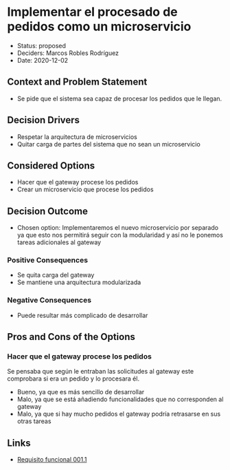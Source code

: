 # Implementar el procesado de pedidos como un microservicio
* Status: proposed
* Deciders: Marcos Robles Rodríguez
* Date: 2020-12-02
## Context and Problem Statement
* Se pide que el sistema sea capaz de procesar los pedidos que le llegan.
## Decision Drivers
* Respetar la arquitectura de microservicios
* Quitar carga de partes del sistema que no sean un microservicio
## Considered Options
* Hacer que el gateway procese los pedidos
* Crear un microservicio que procese los pedidos
## Decision Outcome
* Chosen option: Implementaremos el nuevo microservicio por separado ya que esto nos permitirá seguir con la modularidad y así no le ponemos tareas adicionales al gateway
### Positive Consequences
* Se quita carga del gateway
* Se mantiene una arquitectura modularizada
### Negative Consequences
* Puede resultar más complicado de desarrollar
## Pros and Cons of the Options
### Hacer que el gateway procese los pedidos
Se pensaba que según le entraban las solicitudes al gateway este comprobara si era un pedido y lo procesara él.
* Bueno, ya que es más sencillo de desarrollar
* Malo, ya que se está añadiendo funcionalidades que no corresponden al gateway
* Malo, ya que si hay mucho pedidos el gateway podría retrasarse en sus otras tareas
## Links <!-- optional -->

* [Requisito funcional 001.1](https://github.com/Grupo3-DAS/Pr-ctica1-Captura-y-Representaci-n-de-Decisiones-de-Dise-o-Equipo-3/blob/main/DAS-P1-Alba_Sevillano_Portilla-TAREA1.pdf)

